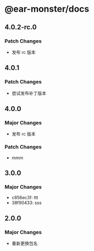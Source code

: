 # @ear-monster/docs

## 4.0.2-rc.0

### Patch Changes

-   发布 rc 版本

## 4.0.1

### Patch Changes

-   尝试发布补丁版本

## 4.0.0

### Major Changes

-   发布 rc 版本

### Patch Changes

-   mmm

## 3.0.0

### Major Changes

-   c856ec3f: ttt
-   38f90433: sss

## 2.0.0

### Major Changes

-   重新更换包名
